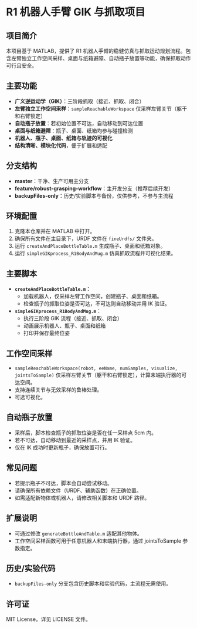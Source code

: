 # R1 机器人手臂 GIK 与抓取项目

## 项目简介
本项目基于 MATLAB，提供了 R1 机器人手臂的稳健仿真与抓取运动规划流程。包含左臂独立工作空间采样、桌面与纸箱避障、自动瓶子放置等功能，确保抓取动作可行且安全。

## 主要功能
- **广义逆运动学（GIK）**：三阶段抓取（接近、抓取、闭合）
- **左臂独立工作空间采样**：`sampleReachableWorkspace` 仅采样左臂关节（躯干和右臂锁定）
- **自动瓶子放置**：若初始位置不可达，自动移动到可达位置
- **桌面与纸箱避障**：瓶子、桌面、纸箱均参与碰撞检测
- **机器人、瓶子、桌面、纸箱与轨迹的可视化**
- **结构清晰、模块化代码**，便于扩展和适配

## 分支结构
- **master**：干净、生产可用主分支
- **feature/robust-grasping-workflow**：主开发分支（推荐后续开发）
- **backupFiles-only**：历史/实验脚本与备份，仅供参考，不参与主流程

## 环境配置
1. 克隆本仓库并在 MATLAB 中打开。
2. 确保所有文件在主目录下，URDF 文件在 `fineUrdfs/` 文件夹。
3. 运行 `createAndPlaceBottleTable.m` 生成瓶子、桌面和纸箱对象。
4. 运行 `simpleGIKprocess_R1BodyAndMug.m` 仿真抓取流程并可视化结果。

## 主要脚本
- **`createAndPlaceBottleTable.m`**：
  - 加载机器人，仅采样左臂工作空间，创建瓶子、桌面和纸箱。
  - 检查瓶子的抓取位姿是否可达，不可达则自动移动并用 IK 验证。
- **`simpleGIKprocess_R1BodyAndMug.m`**：
  - 执行三阶段 GIK 流程（接近、抓取、闭合）
  - 动画展示机器人、瓶子、桌面和纸箱
  - 打印并保存最终位姿

## 工作空间采样
- `sampleReachableWorkspace(robot, eeName, numSamples, visualize, jointsToSample)` 仅采样左臂关节（躯干和右臂锁定），计算末端执行器的可达空间。
- 支持连续关节与无效采样的鲁棒处理。
- 可选可视化。

## 自动瓶子放置
- 采样后，脚本检查瓶子的抓取位姿是否在任一采样点 5cm 内。
- 若不可达，自动移动到最近的采样点，并用 IK 验证。
- 仅在 IK 成功时更新瓶子，确保放置可行。

## 常见问题
- 若提示瓶子不可达，脚本会自动尝试移动。
- 请确保所有依赖文件（URDF、辅助函数）在正确位置。
- 如需适配新物体或机器人，请修改相关脚本和 URDF 路径。

## 扩展说明
- 可通过修改 `generateBottleAndTable.m` 适配其他物体。
- 工作空间采样函数可用于任意机器人和末端执行器，通过 jointsToSample 参数指定。

## 历史/实验代码
- `backupFiles-only` 分支包含历史脚本和实验代码，主流程无需使用。

## 许可证
MIT License。详见 LICENSE 文件。 